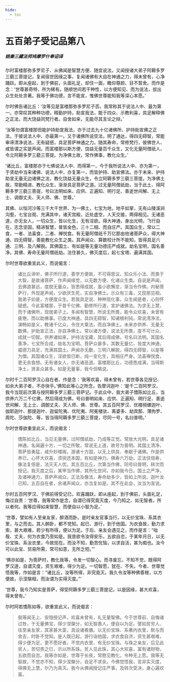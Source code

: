 ```yaml
---
hide:
  - toc
---
```


# **五百弟子受记品第八**

##### 姚秦三藏法师鸠摩罗什奉诏译

尔时富楼那弥多罗尼子、从佛闻是智慧方便、随宜说法，又闻授诸大弟子阿耨多罗三藐三菩提记，复闻宿世因缘之事，复闻诸佛有大自在神通之力，得未曾有，心净踊跃。即从座起，到于佛前，头面礼足，却住一面，瞻仰尊颜、目不暂舍。而作是念：‘世尊甚奇特，所为稀有。随顺世间若干种性，以方便知见、而为说法，拔出众生处处贪著。我等于佛功德，言不能宣，惟佛世尊能知我等深心本愿。’

尔时佛告诸比丘：‘汝等见是富楼那弥多罗尼子否。我常称其于说法人中、最为第一。亦常叹其种种功德，精勤护持，助宣我法，能于四众、示教利喜，具足解释佛之正法，而大饶益同梵行者。自舍如来，无能尽其言论之辩。’

‘汝等勿谓富楼那但能护持助宣我法，亦于过去九十亿诸佛所、护持助宣佛之正法，于彼说法人中、亦最第一。又于诸佛所说空法，明了通达，得四无碍智，常能审谛清净说法，无有疑惑，具足菩萨神通之力。随其寿命，常修梵行，彼佛世人、咸皆谓之实是声闻。而富楼那以斯方便，饶益无量百千众生，又化无量阿僧祇人、令立阿耨多罗三藐三菩提。为净佛土故，常作佛事，教化众生。’

‘诸比丘，富楼那亦于七佛说法人中、而得第一，今于我所说法人中、亦为第一，于贤劫中当来诸佛、说法人中，亦复第一，而皆护持、助宣佛法。亦于未来、护持助宣无量无边诸佛之法，教化饶益无量众生，令立阿耨多罗三藐三菩提。为净佛土故，常勤精进、教化众生，渐渐具足菩萨之道。过无量阿僧祇劫，当于此土、得阿耨多罗三藐三菩提，号曰法明如来、应供、正遍知、明行足、善逝世间解、无上士、调御丈夫、天人师、佛、世尊。’

其佛、以恒河沙等三千大千世界、为一佛土，七宝为地，地平如掌，无有山陵溪涧沟壑，七宝台观、充满其中，诸天宫殿，近处虚空，人天交接，两得相见。无诸恶道，亦无女人，一切众生，皆以化生，无有淫欲。得大神通，身出光明，飞行自在，志念坚固，精进智慧，普皆金色，三十二相、而自庄严。其国众生，常以二食，一者、法喜食，二者、禅悦食。有无量阿僧祇千万亿那由他诸菩萨众，得大神通、四无碍智，善能教化众生之类。其声闻众、算数校计所不能知，皆得具足六通、三明、及八解脱。其佛国土、有如是等无量功德庄严成就。劫名宝明，国名善净。其佛、寿命无量阿僧祇劫。法住甚久，佛灭度后，起七宝塔、遍满其国。

尔时世尊欲重宣此义，而说偈言：
> 诸比丘谛听，佛子所行道，善学方便故，不可得思议。知众乐小法、而畏于大智，是故诸菩萨，作声闻缘觉，以无数方便、化诸众生类。自说是声闻，去佛道甚远，度脱无量众，皆悉得成就，虽小欲懈怠，渐当令作佛。内秘菩萨行，外现是声闻，少欲厌生死，实自净佛土。示众有三毒，又现邪见相，我弟子如是，方便度众生。若我具足说、种种现化事，众生闻是者，心则怀疑惑。今此富楼那，于昔千亿佛、勤修所行道，宣护诸佛法。为求无上慧，而于诸佛所，现居弟子上。多闻有智慧，所说无所畏，能令众欢喜，未曾有疲倦，而以助佛事。已度大神通，具四无碍智，知诸根利钝，常说清净法，演畅如是义，教诸千亿众，令住大乘法，而自净佛土。未来亦供养、无量无数佛，护助宣正法，亦自净佛土。常以诸方便，说法无所畏，度不可计众、成就一切智。供养诸如来，护持法宝藏，其后得成佛，号名曰法明。其国名善净，七宝所合成，劫名为宝明。菩萨众甚多，其数无量亿，皆度大神通，威德力具足，充满其国土。声闻亦无数，三明八解脱，得四无碍智，以是等为僧。其国诸众生，淫欲皆已断，纯一变化生，具相庄严身。法喜禅悦食，更无余食想。无有诸女人，亦无诸恶道。富楼那比丘，功德悉成满，当得斯净土，贤圣众甚多。如是无量事，我今但略说。

尔时千二百阿罗汉心自在者、作是念：‘我等欢喜，得未曾有，若世尊各见授记、如余大弟子者，不亦快乎。’佛知此等心之所念，告摩诃迦叶：‘是千二百阿罗汉，我今当现前次第与授阿耨多罗三藐三菩萨记。于此众中，我大弟子憍陈如比丘，当供养六万二千亿佛，然后得成为佛，号曰普明如来、应供、正遍知、明行足、善逝世间解、无上士、调御丈夫、天人师、佛、世尊。其五百阿罗汉、优楼频螺迦叶、伽耶迦叶、那提迦叶、迦留陀夷、优陀夷、阿冕楼驮、离婆多、劫宾那、薄拘罗、周陀、莎伽陀、等，皆当得阿耨多罗三藐三菩提，尽同一号，名曰普明。’

尔时世尊欲重宣此义，而说偈言：

> 憍陈如比丘，当见无量佛，过阿僧祇劫，乃成等正觉。常放大光明，具足诸神通，名闻遍十方，一切之所敬，常说无上道，故号为普明。其国土清净，菩萨皆勇猛，咸升妙楼阁，游诸十方国，以无上供具、奉献于诸佛。作是供养已，心怀大欢喜，须臾还本国，有如是神力。佛寿六万劫，正法住倍寿，像法复倍是，法灭天人忧。其五百比丘，次第当作佛，同号曰普明，转次而授记。我灭度之后，某甲当作佛，其所化世间，亦如我今日。国土之严净，及诸神通力，菩萨声闻众，正法及像法，寿命劫多少，皆如上所说。迦叶汝已知，五百自在者，余诸声闻众，亦当复如是。其不在此会，汝当为宣说。

尔时五百阿罗汉、于佛前得受记已，欢喜踊跃，即从座起，到于佛前，头面礼足，悔过自责：‘世尊，我等常作是念，自谓已得究竟灭度，今乃知之、如无智者。所以者何。我等应得如来智慧，而便自以小智为足。’

‘世尊，譬如有人至亲友家，醉酒而卧。是时亲友官事当行，以无价宝珠、系其衣里，与之而去。其人醉卧，都不觉知。起已、游行，到于他国。为衣食故，勤力求索，甚大艰难，若少有所得，便以为足。于后、亲友会遇见之，而作是言：“咄哉、丈夫，何为衣食乃至如是。我昔欲令汝得安乐，五欲自恣，于某年月日，以无价宝珠、系汝衣里，今故现在。而汝不知，勤苦忧恼，以求自活，甚为痴也。汝今可以此宝、贸易所需，常可如意，无所乏短。”’

‘佛亦如是，为菩萨时，教化我等，令发一切智心。而寻废忘，不知不觉，既得阿罗汉道，自谓灭度，资生艰难，得少为足。一切智愿，犹在、不失。今者、世尊觉悟我等，作如是言：“诸比丘，汝等所得，非究竟灭。我久令汝等种佛善根，以方便故，示涅槃相，而汝谓为实得灭度。”’

‘世尊，我今乃知实是菩萨，得受阿耨多罗三藐三菩提记，以是因缘，甚大欢喜，得未曾有。’

尔时阿若憍陈如等，欲重宣此义，而说偈言：

> 我等闻无上、安隐授记声，欢喜未曾有，礼无量智佛。今于世尊前、自悔诸过咎，于无量佛宝，得少涅槃分，如无智愚人，便自以为足。譬如贫穷人、往至亲友家，其家甚大富，具设诸肴膳。以无价宝珠、系著内衣里，默与而舍去，时卧不觉知。是人既已起，游行诣他国，求衣食自济，资生甚艰难，得少便为足，更不愿好者。不觉内衣里、有无价宝珠。与珠之亲友，后见此贫人，苦切责之已，示以所系珠。贫人见此珠，其心大欢喜，富有诸财物，五欲而自恣。我等亦如是，世尊于长夜，常愍见教化，令种无上愿。我等无智故，不觉亦不知，得少涅槃分，自足不求余。今佛觉悟我，言非实灭度，得佛无上慧，尔乃为真灭。我今从佛闻授记庄严事，及转次受决，身心遍欢喜。